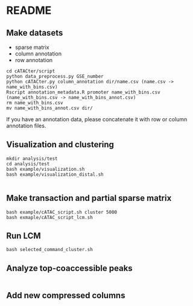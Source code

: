 # README

## Make datasets
* sparse matrix
* column annotation
* row annotation

```
cd cATACter/script
python data_preprocess.py GSE_number
python cATACter.py column_annotation dir/name.csv (name.csv -> name_with_bins.csv)
Rscript annotation_metadata.R promoter name_with_bins.csv (name_with_bins.csv -> name_with_bins_annot.csv)
rm name_with_bins.csv
mv name_with_bins_annot.csv dir/

```
If you have an annotation data, please concatenate it with row or column annotation files.


## Visualization and clustering

```
mkdir analysis/test
cd analysis/test
bash example/visualization.sh
bash example/visualization_distal.sh


```

## Make transaction and partial sparse matrix

```
bash example/cATAC_script.sh cluster 5000
bash exmaple/cATAC_script_lcm.sh 
```

## Run LCM

```
bash selected_command_cluster.sh
``` 

## Analyze top-coaccessible peaks

```
```

## Add new compressed columns 

```
```

